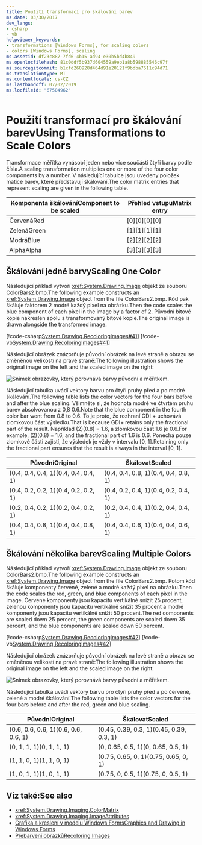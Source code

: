 ```yaml
---
title: Použití transformací pro škálování barev
ms.date: 03/30/2017
dev_langs:
- csharp
- vb
helpviewer_keywords:
- transformations [Windows Forms], for scaling colors
- colors [Windows Forms], scaling
ms.assetid: df23c887-7fd6-4b15-ad94-e30b5bd4b849
ms.openlocfilehash: 81c0ddf5b937d604559a9eb1a8b598885546c97f
ms.sourcegitcommit: b1cfd260928d464d91e20121f9bdba7611c94d71
ms.translationtype: MT
ms.contentlocale: cs-CZ
ms.lasthandoff: 07/02/2019
ms.locfileid: "67504962"
---
```

# <a name="using-transformations-to-scale-colors"></a><span data-ttu-id="4e18b-102">Použití transformací pro škálování barev</span><span class="sxs-lookup"><span data-stu-id="4e18b-102">Using Transformations to Scale Colors</span></span>
<span data-ttu-id="4e18b-103">Transformace měřítka vynásobí jeden nebo více součástí čtyři barvy podle čísla.</span><span class="sxs-lookup"><span data-stu-id="4e18b-103">A scaling transformation multiplies one or more of the four color components by a number.</span></span> <span data-ttu-id="4e18b-104">V následující tabulce jsou uvedeny položek matice barev, které představují škálování.</span><span class="sxs-lookup"><span data-stu-id="4e18b-104">The color matrix entries that represent scaling are given in the following table.</span></span>  
  
|<span data-ttu-id="4e18b-105">Komponenta škálování</span><span class="sxs-lookup"><span data-stu-id="4e18b-105">Component to be scaled</span></span>|<span data-ttu-id="4e18b-106">Přehled vstupu</span><span class="sxs-lookup"><span data-stu-id="4e18b-106">Matrix entry</span></span>|  
|----------------------------|------------------|  
|<span data-ttu-id="4e18b-107">Červená</span><span class="sxs-lookup"><span data-stu-id="4e18b-107">Red</span></span>|<span data-ttu-id="4e18b-108">[0][0]</span><span class="sxs-lookup"><span data-stu-id="4e18b-108">[0][0]</span></span>|  
|<span data-ttu-id="4e18b-109">Zelená</span><span class="sxs-lookup"><span data-stu-id="4e18b-109">Green</span></span>|<span data-ttu-id="4e18b-110">[1][1]</span><span class="sxs-lookup"><span data-stu-id="4e18b-110">[1][1]</span></span>|  
|<span data-ttu-id="4e18b-111">Modrá</span><span class="sxs-lookup"><span data-stu-id="4e18b-111">Blue</span></span>|<span data-ttu-id="4e18b-112">[2][2]</span><span class="sxs-lookup"><span data-stu-id="4e18b-112">[2][2]</span></span>|  
|<span data-ttu-id="4e18b-113">Alpha</span><span class="sxs-lookup"><span data-stu-id="4e18b-113">Alpha</span></span>|<span data-ttu-id="4e18b-114">[3][3]</span><span class="sxs-lookup"><span data-stu-id="4e18b-114">[3][3]</span></span>|  
  
## <a name="scaling-one-color"></a><span data-ttu-id="4e18b-115">Škálování jedné barvy</span><span class="sxs-lookup"><span data-stu-id="4e18b-115">Scaling One Color</span></span>  
 <span data-ttu-id="4e18b-116">Následující příklad vytvoří <xref:System.Drawing.Image> objekt ze souboru ColorBars2.bmp.</span><span class="sxs-lookup"><span data-stu-id="4e18b-116">The following example constructs an <xref:System.Drawing.Image> object from the file ColorBars2.bmp.</span></span> <span data-ttu-id="4e18b-117">Kód pak škáluje faktorem 2 modré každý pixel na obrázku.</span><span class="sxs-lookup"><span data-stu-id="4e18b-117">Then the code scales the blue component of each pixel in the image by a factor of 2.</span></span> <span data-ttu-id="4e18b-118">Původní bitové kopie nakreslen spolu s transformovaný bitové kopie.</span><span class="sxs-lookup"><span data-stu-id="4e18b-118">The original image is drawn alongside the transformed image.</span></span>  
  
 [!code-csharp[System.Drawing.RecoloringImages#41](~/samples/snippets/csharp/VS_Snippets_Winforms/System.Drawing.RecoloringImages/CS/Class1.cs#41)]
 [!code-vb[System.Drawing.RecoloringImages#41](~/samples/snippets/visualbasic/VS_Snippets_Winforms/System.Drawing.RecoloringImages/VB/Class1.vb#41)]  
  
 <span data-ttu-id="4e18b-119">Následující obrázek znázorňuje původní obrázek na levé straně a obrazu se změněnou velikostí na pravé straně:</span><span class="sxs-lookup"><span data-stu-id="4e18b-119">The following illustration shows the original image on the left and the scaled image on the right:</span></span>  
  
 ![Snímek obrazovky, který porovnává barvy původní a měřítkem.](./media/using-transformations-to-scale-colors/four-bar-scale-one-color.png)  
  
 <span data-ttu-id="4e18b-121">Následující tabulka uvádí vektory barvu pro čtyři pruhy před a po modré škálování.</span><span class="sxs-lookup"><span data-stu-id="4e18b-121">The following table lists the color vectors for the four bars before and after the blue scaling.</span></span> <span data-ttu-id="4e18b-122">Všimněte si, že hodnota modré ve čtvrtém pruhu barev absolvovanou z 0,8 0.6.</span><span class="sxs-lookup"><span data-stu-id="4e18b-122">Note that the blue component in the fourth color bar went from 0.8 to 0.6.</span></span> <span data-ttu-id="4e18b-123">To je proto, že rozhraní GDI + uchovává zlomkovou část výsledku.</span><span class="sxs-lookup"><span data-stu-id="4e18b-123">That is because GDI+ retains only the fractional part of the result.</span></span> <span data-ttu-id="4e18b-124">Například (2)(0.8) = 1.6, a zlomkovou část 1.6 je 0.6.</span><span class="sxs-lookup"><span data-stu-id="4e18b-124">For example, (2)(0.8) = 1.6, and the fractional part of 1.6 is 0.6.</span></span> <span data-ttu-id="4e18b-125">Ponechá pouze zlomkové části zajistí, že výsledek je vždy v intervalu [0, 1].</span><span class="sxs-lookup"><span data-stu-id="4e18b-125">Retaining only the fractional part ensures that the result is always in the interval [0, 1].</span></span>  
  
|<span data-ttu-id="4e18b-126">Původní</span><span class="sxs-lookup"><span data-stu-id="4e18b-126">Original</span></span>|<span data-ttu-id="4e18b-127">Škálovat</span><span class="sxs-lookup"><span data-stu-id="4e18b-127">Scaled</span></span>|  
|--------------|------------|  
|<span data-ttu-id="4e18b-128">(0.4, 0.4, 0.4, 1)</span><span class="sxs-lookup"><span data-stu-id="4e18b-128">(0.4, 0.4, 0.4, 1)</span></span>|<span data-ttu-id="4e18b-129">(0.4, 0.4, 0.8, 1)</span><span class="sxs-lookup"><span data-stu-id="4e18b-129">(0.4, 0.4, 0.8, 1)</span></span>|  
|<span data-ttu-id="4e18b-130">(0.4, 0.2, 0.2, 1)</span><span class="sxs-lookup"><span data-stu-id="4e18b-130">(0.4, 0.2, 0.2, 1)</span></span>|<span data-ttu-id="4e18b-131">(0.4, 0.2, 0.4, 1)</span><span class="sxs-lookup"><span data-stu-id="4e18b-131">(0.4, 0.2, 0.4, 1)</span></span>|  
|<span data-ttu-id="4e18b-132">(0.2, 0.4, 0.2, 1)</span><span class="sxs-lookup"><span data-stu-id="4e18b-132">(0.2, 0.4, 0.2, 1)</span></span>|<span data-ttu-id="4e18b-133">(0.2, 0.4, 0.4, 1)</span><span class="sxs-lookup"><span data-stu-id="4e18b-133">(0.2, 0.4, 0.4, 1)</span></span>|  
|<span data-ttu-id="4e18b-134">(0.4, 0.4, 0.8, 1)</span><span class="sxs-lookup"><span data-stu-id="4e18b-134">(0.4, 0.4, 0.8, 1)</span></span>|<span data-ttu-id="4e18b-135">(0.4, 0.4, 0.6, 1)</span><span class="sxs-lookup"><span data-stu-id="4e18b-135">(0.4, 0.4, 0.6, 1)</span></span>|  
  
## <a name="scaling-multiple-colors"></a><span data-ttu-id="4e18b-136">Škálování několika barev</span><span class="sxs-lookup"><span data-stu-id="4e18b-136">Scaling Multiple Colors</span></span>  
 <span data-ttu-id="4e18b-137">Následující příklad vytvoří <xref:System.Drawing.Image> objekt ze souboru ColorBars2.bmp.</span><span class="sxs-lookup"><span data-stu-id="4e18b-137">The following example constructs an <xref:System.Drawing.Image> object from the file ColorBars2.bmp.</span></span> <span data-ttu-id="4e18b-138">Potom kód škáluje komponenty červené, zelené a modré každý pixel na obrázku.</span><span class="sxs-lookup"><span data-stu-id="4e18b-138">Then the code scales the red, green, and blue components of each pixel in the image.</span></span> <span data-ttu-id="4e18b-139">Červené komponenty jsou kapacitu vertikálně snížit 25 procent, zelenou komponenty jsou kapacitu vertikálně snížit 35 procent a modré komponenty jsou kapacitu vertikálně snížit 50 procent.</span><span class="sxs-lookup"><span data-stu-id="4e18b-139">The red components are scaled down 25 percent, the green components are scaled down 35 percent, and the blue components are scaled down 50 percent.</span></span>  
  
 [!code-csharp[System.Drawing.RecoloringImages#42](~/samples/snippets/csharp/VS_Snippets_Winforms/System.Drawing.RecoloringImages/CS/Class1.cs#42)]
 [!code-vb[System.Drawing.RecoloringImages#42](~/samples/snippets/visualbasic/VS_Snippets_Winforms/System.Drawing.RecoloringImages/VB/Class1.vb#42)]  
  
 <span data-ttu-id="4e18b-140">Následující obrázek znázorňuje původní obrázek na levé straně a obrazu se změněnou velikostí na pravé straně:</span><span class="sxs-lookup"><span data-stu-id="4e18b-140">The following illustration shows the original image on the left and the scaled image on the right:</span></span>  
  
 ![Snímek obrazovky, který porovnává barvy původní a měřítkem.](./media/using-transformations-to-scale-colors/four-bar-scale-multiple-colors.png)  
  
 <span data-ttu-id="4e18b-142">Následující tabulka uvádí vektory barvu pro čtyři pruhy před a po červené, zelené a modré škálování.</span><span class="sxs-lookup"><span data-stu-id="4e18b-142">The following table lists the color vectors for the four bars before and after the red, green and blue scaling.</span></span>  
  
|<span data-ttu-id="4e18b-143">Původní</span><span class="sxs-lookup"><span data-stu-id="4e18b-143">Original</span></span>|<span data-ttu-id="4e18b-144">Škálovat</span><span class="sxs-lookup"><span data-stu-id="4e18b-144">Scaled</span></span>|  
|--------------|------------|  
|<span data-ttu-id="4e18b-145">(0.6, 0.6, 0.6, 1)</span><span class="sxs-lookup"><span data-stu-id="4e18b-145">(0.6, 0.6, 0.6, 1)</span></span>|<span data-ttu-id="4e18b-146">(0.45, 0.39, 0.3, 1)</span><span class="sxs-lookup"><span data-stu-id="4e18b-146">(0.45, 0.39, 0.3, 1)</span></span>|  
|<span data-ttu-id="4e18b-147">(0, 1, 1, 1)</span><span class="sxs-lookup"><span data-stu-id="4e18b-147">(0, 1, 1, 1)</span></span>|<span data-ttu-id="4e18b-148">(0, 0.65, 0.5, 1)</span><span class="sxs-lookup"><span data-stu-id="4e18b-148">(0, 0.65, 0.5, 1)</span></span>|  
|<span data-ttu-id="4e18b-149">(1, 1, 0, 1)</span><span class="sxs-lookup"><span data-stu-id="4e18b-149">(1, 1, 0, 1)</span></span>|<span data-ttu-id="4e18b-150">(0.75, 0.65, 0, 1)</span><span class="sxs-lookup"><span data-stu-id="4e18b-150">(0.75, 0.65, 0, 1)</span></span>|  
|<span data-ttu-id="4e18b-151">(1, 0, 1, 1)</span><span class="sxs-lookup"><span data-stu-id="4e18b-151">(1, 0, 1, 1)</span></span>|<span data-ttu-id="4e18b-152">(0.75, 0, 0.5, 1)</span><span class="sxs-lookup"><span data-stu-id="4e18b-152">(0.75, 0, 0.5, 1)</span></span>|  
  
## <a name="see-also"></a><span data-ttu-id="4e18b-153">Viz také:</span><span class="sxs-lookup"><span data-stu-id="4e18b-153">See also</span></span>

- <xref:System.Drawing.Imaging.ColorMatrix>
- <xref:System.Drawing.Imaging.ImageAttributes>
- [<span data-ttu-id="4e18b-154">Grafika a kreslení v modelu Windows Forms</span><span class="sxs-lookup"><span data-stu-id="4e18b-154">Graphics and Drawing in Windows Forms</span></span>](graphics-and-drawing-in-windows-forms.md)
- [<span data-ttu-id="4e18b-155">Přebarvení obrázků</span><span class="sxs-lookup"><span data-stu-id="4e18b-155">Recoloring Images</span></span>](recoloring-images.md)
